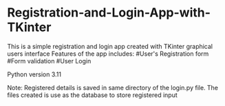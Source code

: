 # Registration-and-Login-App-with-TKinter
This is a simple registration and login app created with TKinter graphical users interface 
Features of the app includes:
#User's Registration form
#Form validation 
#User Login

Python version 3.11

Note:
Registered details is saved in same directory of the login.py file. 
The files created is use as the database to store registered input
